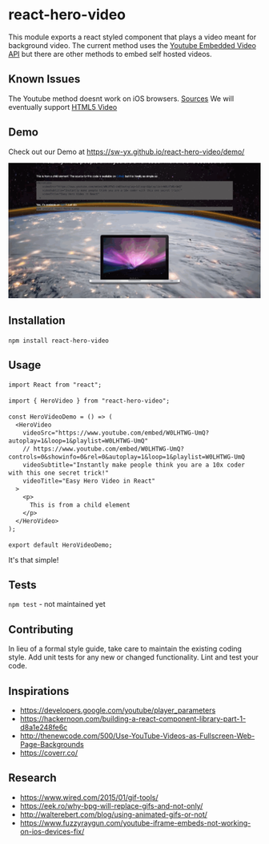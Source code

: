 react-hero-video
=========

This module exports a react styled component that plays a video meant for background video. The current method uses the [Youtube Embedded Video API](https://developers.google.com/youtube/player_parameters) but there are other methods to embed self hosted videos.

## Known Issues

The Youtube method doesnt work on iOS browsers. [Sources](https://www.fuzzyraygun.com/youtube-iframe-embeds-not-working-on-ios-devices-fix/)
We will eventually support [HTML5 Video](http://walterebert.com/blog/html5-video-autoplay-mobile-revisited/)

## Demo

Check out our Demo at <https://sw-yx.github.io/react-hero-video/demo/>

![react hero video demo](react-hero-video.gif)

## Installation

  `npm install react-hero-video`

## Usage

    import React from "react";

    import { HeroVideo } from "react-hero-video";

    const HeroVideoDemo = () => (
      <HeroVideo
        videoSrc="https://www.youtube.com/embed/W0LHTWG-UmQ?autoplay=1&loop=1&playlist=W0LHTWG-UmQ"
        // https://www.youtube.com/embed/W0LHTWG-UmQ?controls=0&showinfo=0&rel=0&autoplay=1&loop=1&playlist=W0LHTWG-UmQ
        videoSubtitle="Instantly make people think you are a 10x coder with this one secret trick!"
        videoTitle="Easy Hero Video in React"
      >
        <p>
          This is from a child element
        </p>
      </HeroVideo>
    );

    export default HeroVideoDemo;

  
  
  It's that simple!


## Tests

  `npm test` - not maintained yet

## Contributing

In lieu of a formal style guide, take care to maintain the existing coding style. Add unit tests for any new or changed functionality. Lint and test your code.

## Inspirations

- <https://developers.google.com/youtube/player_parameters>
- <https://hackernoon.com/building-a-react-component-library-part-1-d8a1e248fe6c>
- <http://thenewcode.com/500/Use-YouTube-Videos-as-Fullscreen-Web-Page-Backgrounds>
- <https://coverr.co/>

## Research

- <https://www.wired.com/2015/01/gif-tools/>
- <https://eek.ro/why-bpg-will-replace-gifs-and-not-only/>
- <http://walterebert.com/blog/using-animated-gifs-or-not/>
- <https://www.fuzzyraygun.com/youtube-iframe-embeds-not-working-on-ios-devices-fix/>
